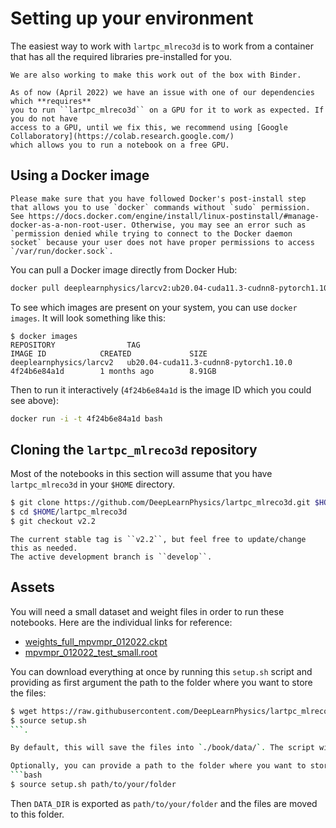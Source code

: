 # Setting up your environment

The easiest way to work with `lartpc_mlreco3d` is to work from a container that has
all the required libraries pre-installed for you. 

```{note}
We are also working to make this work out of the box with Binder. 
```

```{warning}
As of now (April 2022) we have an issue with one of our dependencies which **requires**
you to run ``lartpc_mlreco3d`` on a GPU for it to work as expected. If you do not have
access to a GPU, until we fix this, we recommend using [Google Collaboratory](https://colab.research.google.com/)
which allows you to run a notebook on a free GPU.
```

## Using a Docker image

```{warning}
Please make sure that you have followed Docker's post-install step that allows you to use `docker` commands without `sudo` permission. See https://docs.docker.com/engine/install/linux-postinstall/#manage-docker-as-a-non-root-user. Otherwise, you may see an error such as `permission denied while trying to connect to the Docker daemon socket` because your user does not have proper permissions to access `/var/run/docker.sock`.
```

You can pull a Docker image directly from Docker Hub:

```bash
docker pull deeplearnphysics/larcv2:ub20.04-cuda11.3-cudnn8-pytorch1.10.0-extra
```

To see which images are present on your system, you can use `docker images`. It will look something like this:

```
$ docker images
REPOSITORY                TAG                                     IMAGE ID            CREATED             SIZE
deeplearnphysics/larcv2   ub20.04-cuda11.3-cudnn8-pytorch1.10.0   4f24b6e84a1d        1 months ago        8.91GB
```

Then to run it interactively (`4f24b6e84a1d` is the image ID which you could see above):

```bash
docker run -i -t 4f24b6e84a1d bash
```

## Cloning the `lartpc_mlreco3d` repository
Most of the notebooks in this section will assume that you have `lartpc_mlreco3d` in your `$HOME` directory.

```bash
$ git clone https://github.com/DeepLearnPhysics/lartpc_mlreco3d.git $HOME/lartpc_mlreco3d
$ cd $HOME/lartpc_mlreco3d
$ git checkout v2.2
```

```{note}
The current stable tag is ``v2.2``, but feel free to update/change this as needed. 
The active development branch is ``develop``.
```

## Assets
You will need a small dataset and weight files in order to run these notebooks. Here are the individual links for reference:
* [weights_full_mpvmpr_012022.ckpt](https://drive.google.com/file/d/1-ptcD6dHyVtxdgfo6dQLdUSrSZPlnvlz/view?usp=sharing)
* [mpvmpr_012022_test_small.root](https://drive.google.com/file/d/1UNPtKemYkUYuLc2kGZmjKftFHKu5uXbG/view?usp=sharing)

You can download everything at once by running this `setup.sh` script and providing as first argument the path
to the folder where you want to store the files:

```bash
$ wget https://raw.githubusercontent.com/DeepLearnPhysics/lartpc_mlreco3d_tutorials/master/setup.sh
$ source setup.sh 
```.

By default, this will save the files into `./book/data/`. The script will also export the environment variable `DATA_DIR` for future reference in the tutorials.

Optionally, you can provide a path to the folder where you want to store the files:
```bash
$ source setup.sh path/to/your/folder
```

Then `DATA_DIR` is exported as `path/to/your/folder` and the files are moved to this folder.